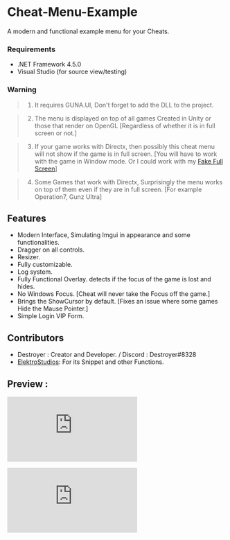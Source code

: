 # Cheat-Menu-Example
A modern and functional example menu for your Cheats.

### Requirements

- .NET Framework 4.5.0
- Visual Studio (for source view/testing)

### Warning
   
> 1. It requires GUNA.UI, Don't forget to add the DLL to the project. 

> 2. The menu is displayed on top of all games Created in Unity or those that render on OpenGL [Regardless of whether it is in full screen or not.]

> 3. If your game works with Directx, then possibly this cheat menu will not show if the game is in full screen. [You will have to work with the game in Window mode. Or I could work with my [Fake Full Screen](https://github.com/DestroyerDarkNess/Fake-FullScreen)]

> 4. Some Games that work with Directx, Surprisingly the menu works on top of them even if they are in full screen. [For example Operation7, Gunz Ultra]

## Features

- Modern Interface, Simulating Imgui in appearance and some functionalities.
- Dragger on all controls.
- Resizer.
- Fully customizable.
- Log system.
- Fully Functional Overlay. detects if the focus of the game is lost and hides.
- No Windows Focus. [Cheat will never take the Focus off the game.]
- Brings the ShowCursor by default. [Fixes an issue where some games Hide the Mause Pointer.]
- Simple Login VIP Form.

 ## Contributors
- Destroyer : Creator and Developer.  / Discord : Destroyer#8328
- [ElektroStudios](https://github.com/ElektroStudios): For its Snippet and other Functions.

## Preview :

![Preview1](https://gamerzhacking.com/proxy.php?image=https%3A%2F%2Fi.ibb.co%2FzNThgsb%2FCSTest.png&hash=fe1b302aca55b96ddfa2e5f17297fd39)

![Preview2](https://gamerzhacking.com/proxy.php?image=https%3A%2F%2Fi.ibb.co%2FmXczs2t%2FCSTest2.png&hash=b009146ff7392e5619f1c0c6c27172d2)
